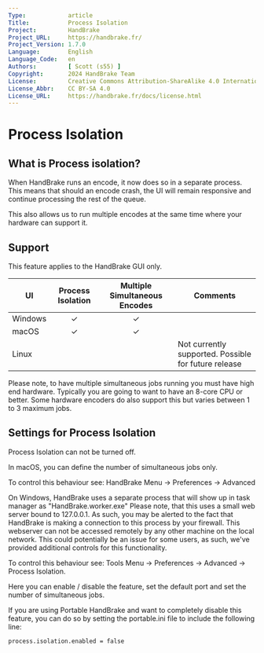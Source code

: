 ```yaml
---
Type:            article
Title:           Process Isolation
Project:         HandBrake
Project_URL:     https://handbrake.fr/
Project_Version: 1.7.0
Language:        English
Language_Code:   en
Authors:         [ Scott (s55) ]
Copyright:       2024 HandBrake Team
License:         Creative Commons Attribution-ShareAlike 4.0 International
License_Abbr:    CC BY-SA 4.0
License_URL:     https://handbrake.fr/docs/license.html
---
```


Process Isolation
============

## What is Process isolation? 

When HandBrake runs an encode, it now does so in a separate process. 
This means that should an encode crash, the UI will remain responsive and continue processing the rest of the queue.

This also allows us to run multiple encodes at the same time where your hardware can support it. 


## Support

This feature applies to the HandBrake GUI only.

| UI        | Process Isolation | Multiple Simultaneous Encodes | Comments |
|-----------|:-----------------:|:-----------------------------:|----------|
| Windows   |   ✓               |   ✓                           |          |
| macOS     |   ✓               |   ✓                           |          |
| Linux     |                   |                               | Not currently supported. Possible for future release |


Please note, to have multiple simultaneous jobs running you must have high end hardware. Typically you are going to want to have an 8-core CPU or better.
Some hardware encoders do also support this but varies between 1 to 3 maximum jobs.


## Settings for Process Isolation

<!-- .system-macos -->
Process Isolation can not be turned off. 

In macOS, you can define the number of simultaneous jobs only.

To control this behaviour see: HandBrake Menu -> Preferences -> Advanced

<!-- /.system-macos -->

<!-- .system-windows -->
On Windows, HandBrake uses a separate process that will show up in task manager as "HandBrake.worker.exe"
Please note, that this uses a small web server bound to 127.0.0.1.  As such, you may be alerted to the fact that HandBrake is making a connection to this process by your firewall. 
This webserver can not be accessed remotely by any other machine on the local network. 
This could potentially be an issue for some users, as such, we've provided additional controls for this functionality. 

To control this behaviour see:  Tools Menu -> Preferences -> Advanced -> Process Isolation.

Here you can enable / disable the feature, set the default port and set the number of simultaneous jobs.

If you are using Portable HandBrake and want to completely disable this feature, you can do so by setting the portable.ini file to include the following line:

    process.isolation.enabled = false

<!-- /.system-windows -->